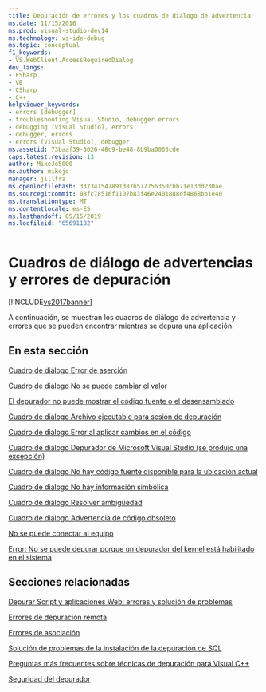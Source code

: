 ```yaml
---
title: Depuración de errores y los cuadros de diálogo de advertencia | Microsoft Docs
ms.date: 11/15/2016
ms.prod: visual-studio-dev14
ms.technology: vs-ide-debug
ms.topic: conceptual
f1_keywords:
- VS.WebClient.AccessRequiredDialog
dev_langs:
- FSharp
- VB
- CSharp
- C++
helpviewer_keywords:
- errors [debugger]
- troubleshooting Visual Studio, debugger errors
- debugging [Visual Studio], errors
- debugger, errors
- errors [Visual Studio], debugger
ms.assetid: 73baaf39-3026-48c9-be48-8b9ba0063cde
caps.latest.revision: 13
author: MikeJo5000
ms.author: mikejo
manager: jillfra
ms.openlocfilehash: 337341547891d87b577756350cbb71e13dd230ae
ms.sourcegitcommit: 08fc78516f1107b83f46e2401888df4868bb1e40
ms.translationtype: MT
ms.contentlocale: es-ES
ms.lasthandoff: 05/15/2019
ms.locfileid: "65691182"
---
```

# <a name="debugging-errors-and-warning-dialog-boxes"></a>Cuadros de diálogo de advertencias y errores de depuración
[!INCLUDE[vs2017banner](../includes/vs2017banner.md)]

A continuación, se muestran los cuadros de diálogo de advertencia y errores que se pueden encontrar mientras se depura una aplicación.  
  
## <a name="in-this-section"></a>En esta sección  
 [Cuadro de diálogo Error de aserción](../debugger/assertion-failed-dialog-box.md)  
  
 [Cuadro de diálogo No se puede cambiar el valor](../debugger/cannot-change-value-dialog-box.md)  
  
 [El depurador no puede mostrar el código fuente o el desensamblado](../debugger/debugger-cannot-display-source-code-or-disassembly.md)  
  
 [Cuadro de diálogo Archivo ejecutable para sesión de depuración](../debugger/executable-for-debugging-session-dialog-box.md)  
  
 [Cuadro de diálogo Error al aplicar cambios en el código](../debugger/edit-and-continue-dialog-box-cpp.md)  
  
 [Cuadro de diálogo Depurador de Microsoft Visual Studio (se produjo una excepción)](../debugger/microsoft-visual-studio-debugger-exception-thrown-dialog-box.md)  
  
 [Cuadro de diálogo No hay código fuente disponible para la ubicación actual](../debugger/no-source-available.md)  
  
 [Cuadro de diálogo No hay información simbólica](https://msdn.microsoft.com/18de4888-9cca-4059-a165-48b135fee4c9)  
  
 [Cuadro de diálogo Resolver ambigüedad](../debugger/resolve-ambiguity-dialog-box.md)  
  
 [Cuadro de diálogo Advertencia de código obsoleto](../debugger/stale-code-warning-dialog-box.md)  
  
 [No se puede conectar al equipo](../debugger/error-unable-to-connect-to-the-machine-name-the-machine-cannot-be-found-on-the-network.md)  
  
 [Error: No se puede depurar porque un depurador del kernel está habilitado en el sistema](../debugger/error-debugging-isn-t-possible-because-a-kernel-debugger-is-enabled-on-the-system.md)  
  
## <a name="related-sections"></a>Secciones relacionadas  
 [Depurar Script y aplicaciones Web: errores y solución de problemas](../debugger/debugging-web-applications-errors-and-troubleshooting.md)  
  
 [Errores de depuración remota](../debugger/remote-debugging-errors-and-troubleshooting.md)  
  
 [Errores de asociación](https://msdn.microsoft.com/2820d904-a068-4fcb-bbfb-bbbe5195d6ae)  
  
 [Solución de problemas de la instalación de la depuración de SQL](https://msdn.microsoft.com/b3ec8303-4c0d-449c-8d19-4932c1d820a7)  
  
 [Preguntas más frecuentes sobre técnicas de depuración para Visual C++](../debugger/debugging-native-code-faqs.md)  
  
 [Seguridad del depurador](../debugger/debugger-security.md)
